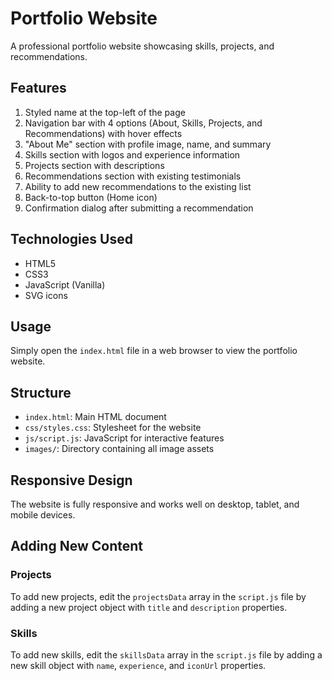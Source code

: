 # Portfolio Website

A professional portfolio website showcasing skills, projects, and recommendations.

## Features

1. Styled name at the top-left of the page
2. Navigation bar with 4 options (About, Skills, Projects, and Recommendations) with hover effects
3. "About Me" section with profile image, name, and summary
4. Skills section with logos and experience information
5. Projects section with descriptions
6. Recommendations section with existing testimonials
7. Ability to add new recommendations to the existing list
8. Back-to-top button (Home icon)
9. Confirmation dialog after submitting a recommendation

## Technologies Used

- HTML5
- CSS3
- JavaScript (Vanilla)
- SVG icons

## Usage

Simply open the `index.html` file in a web browser to view the portfolio website.

## Structure

- `index.html`: Main HTML document
- `css/styles.css`: Stylesheet for the website
- `js/script.js`: JavaScript for interactive features
- `images/`: Directory containing all image assets

## Responsive Design

The website is fully responsive and works well on desktop, tablet, and mobile devices.

## Adding New Content

### Projects
To add new projects, edit the `projectsData` array in the `script.js` file by adding a new project object with `title` and `description` properties.

### Skills
To add new skills, edit the `skillsData` array in the `script.js` file by adding a new skill object with `name`, `experience`, and `iconUrl` properties.

